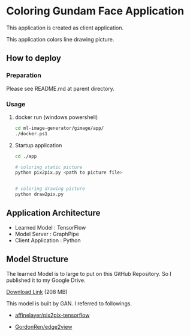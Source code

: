 # Coloring Gundam Face Application

This application is created as client application.

This application colors line drawing picture.



## How to deploy

### Preparation

Please see README.md at parent directory.




### Usage
1. docker run (windows powershell)

   ```bash
   cd ml-image-generator/gimage/app/
   ./docker.ps1
   ```

1. Startup application

   ```bash
   cd ./app
   
   # coloring static picture
   python pix2pix.py <path to picture file>
   

   # coloring drawing picture
   python draw2pix.py
   ```
   
   
   
## Application Architecture

- Learned Model : TensorFlow
- Model Server : GraphPipe
- Client Application : Python



## Model Structure

The learned Model is to large to put on this GitHub Repository. So I published it to my Google Drive.

[Download Link](https://drive.google.com/open?id=1OweErMspH2l_Ao8H2XMXIziI0-AuktcA) (208 MB)



This model is built by GAN. I referred to followings. 

- [affinelayer/pix2pix-tensorflow](<https://github.com/affinelayer/pix2pix-tensorflow>)

- [GordonRen/edge2view](<https://github.com/GordonRen/edge2view>)



